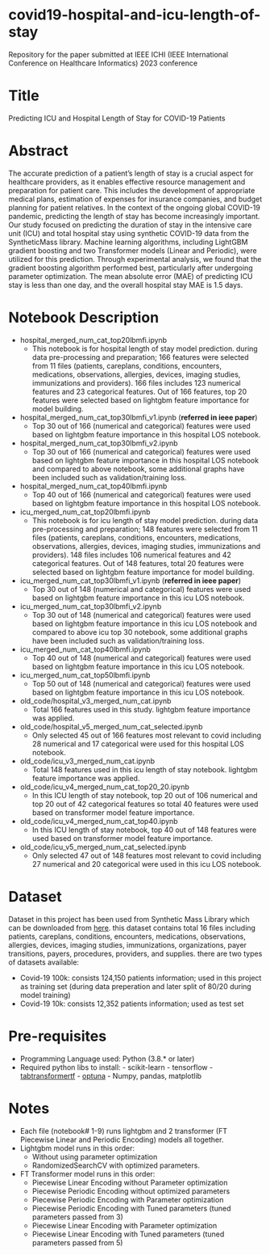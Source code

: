 # covid19-hospital-and-icu-length-of-stay

Repository for the paper submitted at IEEE ICHI (IEEE International Conference on Healthcare Informatics) 2023 conference


# Title
Predicting ICU and Hospital Length of Stay for COVID-19 Patients

# Abstract
The accurate prediction of a patient’s length of stay is a crucial aspect for healthcare providers, as it enables effective resource management and preparation for patient care. This includes the development of appropriate medical plans, estimation of expenses for insurance companies, and budget planning for patient relatives. In the context of the ongoing global COVID-19 pandemic, predicting the length of stay has become increasingly important. Our study focused on predicting the duration of stay in the intensive care unit (ICU) and total hospital stay using synthetic COVID-19 data from the SyntheticMass library. Machine learning algorithms, including LightGBM gradient boosting and two Transformer models (Linear and Periodic), were utilized for this prediction. Through experimental analysis, we found that the gradient boosting algorithm performed best, particularly after undergoing parameter optimization. The mean absolute error (MAE) of predicting ICU stay is less than one day, and the overall hospital stay MAE is 1.5 days.

# Notebook Description

- hospital_merged_num_cat_top20lbmfi.ipynb
	- This notebook is for hospital length of stay model prediction. during data pre-processing and preparation; 166 features were selected from 11 files (patients, careplans, conditions, encounters, medications, observations, allergies, devices, imaging studies, immunizations and providers). 166 files includes 123 numerical features and 23 categorical features. Out of 166 features, top 20 features were selected based on lightgbm feature importance for model building. 
- hospital_merged_num_cat_top30lbmfi_v1.ipynb (**referred in ieee paper**)
	- Top 30 out of 166 (numerical and categorical) features were used based on lightgbm feature importance in this hospital LOS notebook.
- hospital_merged_num_cat_top30lbmfi_v2.ipynb
	- Top 30 out of 166 (numerical and categorical) features were used based on lightgbm feature importance in this hospital LOS notebook and compared to above notebook, some additional graphs have been included such as validation/training loss.
- hospital_merged_num_cat_top40lbmfi.ipynb
	- Top 40 out of 166 (numerical and categorical) features were used based on lightgbm feature importance in this hospital LOS notebook.
- icu_merged_num_cat_top20lbmfi.ipynb
	- This notebook is for icu length of stay model prediction. during data pre-processing and preparation; 148 features were selected from 11 files (patients, careplans, conditions, encounters, medications, observations, allergies, devices, imaging studies, immunizations and providers). 148 files includes 106 numerical features and 42 categorical features. Out of 148 features, total 20 features were selected based on lightgbm feature importance for model building. 
- icu_merged_num_cat_top30lbmfi_v1.ipynb (**referred in ieee paper**)
	- Top 30 out of 148 (numerical and categorical) features were used based on lightgbm feature importance in this icu LOS notebook.
- icu_merged_num_cat_top30lbmfi_v2.ipynb
	- Top 30 out of 148 (numerical and categorical) features were used based on lightgbm feature importance in this icu LOS notebook and compared to above icu top 30 notebook, some additional graphs have been included such as validation/training loss. 
- icu_merged_num_cat_top40lbmfi.ipynb
	- Top 40 out of 148 (numerical and categorical) features were used based on lightgbm feature importance in this icu LOS notebook.
- icu_merged_num_cat_top50lbmfi.ipynb
	- Top 50 out of 148 (numerical and categorical) features were used based on lightgbm feature importance in this icu LOS notebook.
- old_code/hospital_v3_merged_num_cat.ipynb
	- Total 166 features used in this study. lightgbm feature importance was applied.
- old_code/hospital_v5_merged_num_cat_selected.ipynb
	- Only selected 45 out of 166 features most relevant to covid including 28 numerical and 17 categorical were used for this hospital LOS notebook.
- old_code/icu_v3_merged_num_cat.ipynb
	- Total 148 features used in this icu length of stay notebook. lightgbm feature importance was applied.
- old_code/icu_v4_merged_num_cat_top20_20.ipynb
	- In this ICU length of stay notebook, top 20 out of 106 numerical and top 20 out of 42 categorical features so total 40 features were used based on transformer model feature importance. 
- old_code/icu_v4_merged_num_cat_top40.ipynb
	- In this ICU length of stay notebook, top 40 out of 148 features were used based on transformer model feature importance. 
- old_code/icu_v5_merged_num_cat_selected.ipynb
	- Only selected 47 out of 148 features most relevant to covid including 27 numerical and 20 categorical were used in this icu LOS notebook.


# Dataset

Dataset in this project has been used from Synthetic Mass Library which can be downloaded from [here](https://synthea.mitre.org/downloads). this dataset contains total 16 files including patients, careplans, conditions, encounters, medications, observations, allergies, devices, imaging studies, immunizations, organizations, payer transitions, payers, procedures, providers, and supplies. there are two types of datasets available: 

- Covid-19 100k: consists 124,150 patients information; used in this project as training set (during data preperation and later split of 80/20 during model training)
- Covid-19 10k: consists 12,352 patients information; used as test set

# Pre-requisites

- Programming Language used: Python (3.8.* or later)
- Required python libs to install: 
		- scikit-learn
		- tensorflow
		- [tabtransformertf](https://github.com/aruberts/TabTransformerTF)
		- [optuna](https://optuna.org/)
		- Numpy, pandas, matplotlib
	
# Notes 

- Each file (notebook# 1-9) runs lightgbm and 2 transformer (FT Piecewise Linear and Periodic Encoding) models all together.
- Lightgbm model runs in this order:
	-  Without using parameter optimization
	-  RandomizedSearchCV with optimized parameters.
- FT Transformer model runs in this order:
	- Piecewise Linear Encoding without Parameter optimization
	- Piecewise Periodic Encoding without optimized parameters
	- Piecewise Periodic Encoding with Parameter optimization
	- Piecewise Periodic Encoding with Tuned parameters (tuned parameters passed from 3)
	- Piecewise Linear Encoding with Parameter optimization
	- Piecewise Linear Encoding with Tuned parameters (tuned parameters passed from 5)


